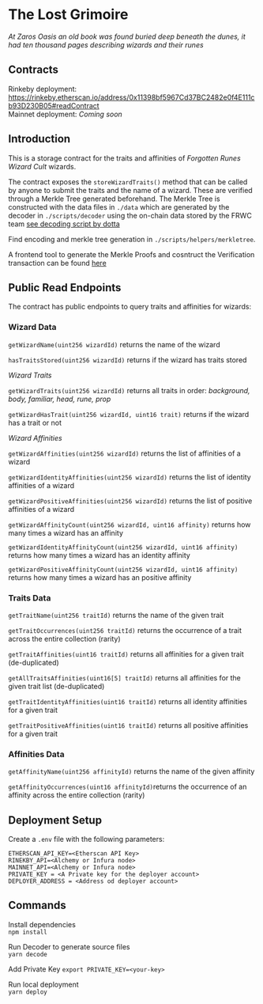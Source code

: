 # The Lost Grimoire

_At Zaros Oasis an old book was found buried deep beneath the dunes, it had ten thousand pages describing wizards and their runes_

## Contracts

Rinkeby deployment: https://rinkeby.etherscan.io/address/0x11398bf5967Cd37BC2482e0f4E111cb93D230B05#readContract  
Mainnet deployment: _Coming soon_

## Introduction

This is a storage contract for the traits and affinities of _Forgotten Runes Wizard Cult_ wizards.

The contract exposes the `storeWizardTraits()` method that can be called by anyone to submit the traits and the name of a wizard. These are verified through a Merkle Tree generated beforehand.
The Merkle Tree is constructed with the data files in `./data` which are generated by the decoder in `./scripts/decoder` using the on-chain data stored by the FRWC team [see decoding script by dotta](https://gist.github.com/cryppadotta/375dee1903598f5163e2c1d7d3ce9db9)

Find encoding and merkle tree generation in `./scripts/helpers/merkletree`.

A frontend tool to generate the Merkle Proofs and cosntruct the Verification transaction can be found [here](https://wizards-verification-app.vercel.app/)

## Public Read Endpoints

The contract has public endpoints to query traits and affinities for wizards:

### Wizard Data

`getWizardName(uint256 wizardId)` returns the name of the wizard

`hasTraitsStored(uint256 wizardId)` returns if the wizard has traits stored

_Wizard Traits_

`getWizardTraits(uint256 wizardId)` returns all traits in order: _background, body, familiar, head, rune, prop_

`getWizardHasTrait(uint256 wizardId, uint16 trait)` returns if the wizard has a trait or not

_Wizard Affinities_

`getWizardAffinities(uint256 wizardId)` returns the list of affinities of a wizard

`getWizardIdentityAffinities(uint256 wizardId)` returns the list of identity affinities of a wizard

`getWizardPositiveAffinities(uint256 wizardId)` returns the list of positive affinities of a wizard

`getWizardAffinityCount(uint256 wizardId, uint16 affinity)` returns how many times a wizard has an affinity

`getWizardIdentityAffinityCount(uint256 wizardId, uint16 affinity)` returns how many times a wizard has an identity affinity

`getWizardPositiveAffinityCount(uint256 wizardId, uint16 affinity)` returns how many times a wizard has an positive affinity

### Traits Data

`getTraitName(uint256 traitId)` returns the name of the given trait

`getTraitOccurrences(uint256 traitId)` returns the occurrence of a trait across the entire collection (rarity)

`getTraitAffinities(uint16 traitId)` returns all affinities for a given trait (de-duplicated)

`getAllTraitsAffinities(uint16[5] traitId)` returns all affinities for the given trait list (de-duplicated)

`getTraitIdentityAffinities(uint16 traitId)` returns all identity affinities for a given trait

`getTraitPositiveAffinities(uint16 traitId)` returns all positive affinities for a given trait

### Affinities Data

`getAffinityName(uint256 affinityId)` returns the name of the given affinity

`getAffinityOccurrences(uint16 affinityId)`returns the occurrence of an affinity across the entire collection (rarity)

## Deployment Setup

Create a `.env` file with the following parameters:

`ETHERSCAN_API_KEY=<Etherscan API Key>`  
`RINEKBY_API=<Alchemy or Infura node>`  
`MAINNET_API=<Alchemy or Infura node>`  
`PRIVATE_KEY = <A Private key for the deployer account>`  
`DEPLOYER_ADDRESS = <Address od deployer account>`

## Commands

Install dependencies  
`npm install`

Run Decoder to generate source files  
`yarn decode`

Add Private Key
`export PRIVATE_KEY=<your-key>`

Run local deployment  
`yarn deploy`
